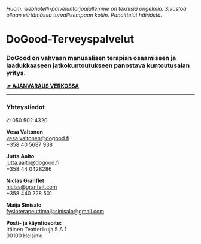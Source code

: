   
  
_Huom: webhotelli-palveluntarjoajallemme on teknisiä ongelmia. Sivustoa ollaan siirtämässä turvallisempaan kotiin. Pahoittelut häiriöstä._


# DoGood-Terveyspalvelut

### DoGood on vahvaan manuaalisen terapian osaamiseen ja laadukkaaseen jatkokuntoutukseen panostava kuntoutusalan yritys.


[**☞ AJANVARAUS VERKOSSA**](https://www.varaaverkossa.fi/places/1401)

---

### Yhteystiedot

✆ 050 502 4320

**Vesa Valtonen**  
vesa.valtonen@dogood.fi  
+358 40 5687 938

**Jutta Aalto**  
jutta.aalto@dogood.fi  
+358 44 0428286

**Niclas Granflet**  
niclas@granfelt.com  
+358 440 228 501

**Maija Sinisalo**  
fysioterapeuttimaijasinisalo@gmail.com


**Posti- ja käyntiosoite:**  
Itäinen Teatterikuja 5 A 1  
00100 Helsinki
